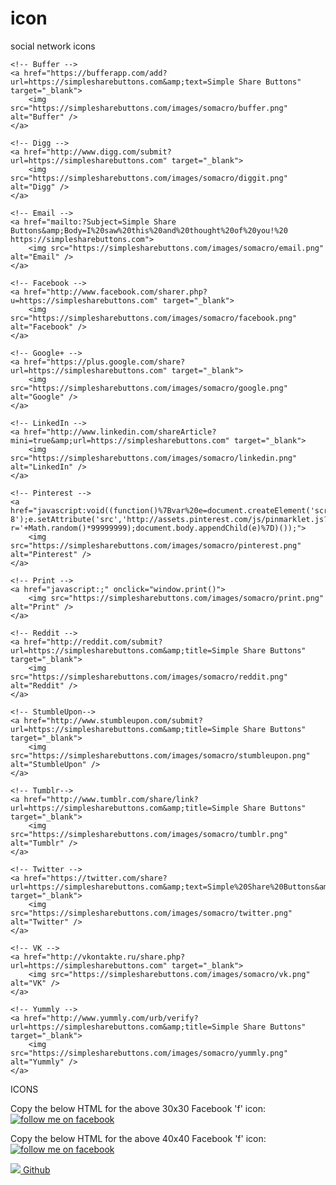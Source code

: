 # icon
social network icons
<!-- I got these buttons from simplesharebuttons.com -->
<div id="share-buttons">
    
    <!-- Buffer -->
    <a href="https://bufferapp.com/add?url=https://simplesharebuttons.com&amp;text=Simple Share Buttons" target="_blank">
        <img src="https://simplesharebuttons.com/images/somacro/buffer.png" alt="Buffer" />
    </a>
    
    <!-- Digg -->
    <a href="http://www.digg.com/submit?url=https://simplesharebuttons.com" target="_blank">
        <img src="https://simplesharebuttons.com/images/somacro/diggit.png" alt="Digg" />
    </a>
    
    <!-- Email -->
    <a href="mailto:?Subject=Simple Share Buttons&amp;Body=I%20saw%20this%20and%20thought%20of%20you!%20 https://simplesharebuttons.com">
        <img src="https://simplesharebuttons.com/images/somacro/email.png" alt="Email" />
    </a>
 
    <!-- Facebook -->
    <a href="http://www.facebook.com/sharer.php?u=https://simplesharebuttons.com" target="_blank">
        <img src="https://simplesharebuttons.com/images/somacro/facebook.png" alt="Facebook" />
    </a>
    
    <!-- Google+ -->
    <a href="https://plus.google.com/share?url=https://simplesharebuttons.com" target="_blank">
        <img src="https://simplesharebuttons.com/images/somacro/google.png" alt="Google" />
    </a>
    
    <!-- LinkedIn -->
    <a href="http://www.linkedin.com/shareArticle?mini=true&amp;url=https://simplesharebuttons.com" target="_blank">
        <img src="https://simplesharebuttons.com/images/somacro/linkedin.png" alt="LinkedIn" />
    </a>
    
    <!-- Pinterest -->
    <a href="javascript:void((function()%7Bvar%20e=document.createElement('script');e.setAttribute('type','text/javascript');e.setAttribute('charset','UTF-8');e.setAttribute('src','http://assets.pinterest.com/js/pinmarklet.js?r='+Math.random()*99999999);document.body.appendChild(e)%7D)());">
        <img src="https://simplesharebuttons.com/images/somacro/pinterest.png" alt="Pinterest" />
    </a>
    
    <!-- Print -->
    <a href="javascript:;" onclick="window.print()">
        <img src="https://simplesharebuttons.com/images/somacro/print.png" alt="Print" />
    </a>
    
    <!-- Reddit -->
    <a href="http://reddit.com/submit?url=https://simplesharebuttons.com&amp;title=Simple Share Buttons" target="_blank">
        <img src="https://simplesharebuttons.com/images/somacro/reddit.png" alt="Reddit" />
    </a>
    
    <!-- StumbleUpon-->
    <a href="http://www.stumbleupon.com/submit?url=https://simplesharebuttons.com&amp;title=Simple Share Buttons" target="_blank">
        <img src="https://simplesharebuttons.com/images/somacro/stumbleupon.png" alt="StumbleUpon" />
    </a>
    
    <!-- Tumblr-->
    <a href="http://www.tumblr.com/share/link?url=https://simplesharebuttons.com&amp;title=Simple Share Buttons" target="_blank">
        <img src="https://simplesharebuttons.com/images/somacro/tumblr.png" alt="Tumblr" />
    </a>
     
    <!-- Twitter -->
    <a href="https://twitter.com/share?url=https://simplesharebuttons.com&amp;text=Simple%20Share%20Buttons&amp;hashtags=simplesharebuttons" target="_blank">
        <img src="https://simplesharebuttons.com/images/somacro/twitter.png" alt="Twitter" />
    </a>
    
    <!-- VK -->
    <a href="http://vkontakte.ru/share.php?url=https://simplesharebuttons.com" target="_blank">
        <img src="https://simplesharebuttons.com/images/somacro/vk.png" alt="VK" />
    </a>
    
    <!-- Yummly -->
    <a href="http://www.yummly.com/urb/verify?url=https://simplesharebuttons.com&amp;title=Simple Share Buttons" target="_blank">
        <img src="https://simplesharebuttons.com/images/somacro/yummly.png" alt="Yummly" />
    </a>

</div>

ICONS
 
Copy the below HTML for the above 30x30 Facebook 'f' icon:
<a target="_blank" title="find us on Facebook" href="http://www.facebook.com/PLACEHOLDER"><img alt="follow me on facebook" src="//login.create.net/images/icons/user/facebook_30x30.png" border=0></a>
 
 
Copy the below HTML for the above 40x40 Facebook 'f' icon:
<a target="_blank" title="find us on Facebook" href="http://www.facebook.com/PLACEHOLDER"><img alt="follow me on facebook" src="//login.create.net/images/icons/user/facebook_40x40.png" border=0></a>

<a id="Github" href="https://github.com/katalina12" target="_blank" class="btn"><img src="https://github.com/favicon.ico"></img> Github</a>

